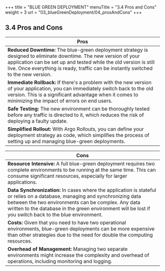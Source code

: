 +++
title = "BLUE GREEN DEPLOYMENT"
menuTitle = "3.4 Pros and Cons"
weight = 3
url = "03_blueGreenDeployment/04_prosAndCons"
+++

## 3.4 Pros and Cons

<link rel="stylesheet" href="/css/custom.css">

|Pros|
|---------------------|
|<b>Reduced Downtime:</b> The blue-green deployment strategy is designed to eliminate downtime. The new version of your application can be set up and tested while the old version is still live. Once everything is ready, traffic can be instantly switched to the new version.
|<b>Immediate Rollback:</b> If there's a problem with the new version of your application, you can immediately switch back to the old version. This is a significant advantage when it comes to minimizing the impact of errors on end users.
|<b>Safe Testing:</b> The new environment can be thoroughly tested before any traffic is directed to it, which reduces the risk of deploying a faulty update.
|<b>Simplified Rollout:</b> With Argo Rollouts, you can define your deployment strategy as code, which simplifies the process of setting up and managing blue-green deployments.

|Cons|
|---------------------|
|<b>Resource Intensive:</b> A full blue-green deployment requires two complete environments to be running at the same time. This can consume significant resources, especially for larger applications.
|<b>Data Synchronization:</b> In cases where the application is stateful or relies on a database, managing and synchronizing data between the two environments can be complex. Any data written to the database in the green environment will be lost if you switch back to the blue environment.
|<b>Costs:</b> Given that you need to have two operational environments, blue-green deployments can be more expensive than other strategies due to the need for double the computing resources.
|<b>Overhead of Management:</b> Managing two separate environments might increase the complexity and overhead of operations, including monitoring and logging.
